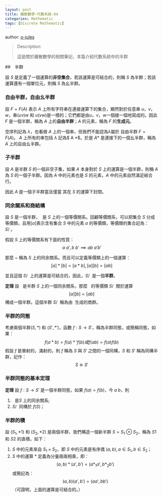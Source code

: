 ```yaml
---
layout: post
title: 離散數學-代數系統-04
categories: Mathematic
tags: [Discrete Mathematic]
---
```


author: [o-jules](https://github.com/o-jules)

> Description:
>
> 這是關於離散數學的相關筆記，本篇介紹代數系統中的半群	

<!-- more -->

##　半群

設 $S$ 是定義了一個運算的**非空集合**，若該運算是可結合的，則稱 $S$ 為半群；若該運算還有一個單位元，則稱 $S$ 為幺半群。

### 自由半群，自由幺半群

設 $F = F(A)$ 表示 $A$ 上所有字符串在連接運算下的集合，顯然對於任意串 $u，v，w$，串$(uv)w$ 和 $u(vw)$是一樣的；它們都是由$u，v，w$一個接一個地寫成的。因此 $F$ 是一個半群，稱為 $A$ 上的**自由半群**；$A$ 的元素，稱為 $F$ 的**生成元**。

空序列記為 $\lambda$，也看做 $A$ 上的一個串，但我們不能認為$\lambda$屬於 自由半群 $F = F(A)$。
$A$ 上所有的串包括 $\lambda$ 記為$ A *$。於是 $A *$ 是連接下的一個幺半群，稱為 $A$ 上的自由幺半群。

### 子半群

設 $A$ 是半群 $S$ 的一個非空子集，如果 $A$ 本身對於 $S$ 上的運算是一個半群，則稱 $A$ 為 $S$ 的一個子半群。因為 $A$ 中的元素也是 $S$ 的元素，$A$ 中的元素自然滿足結合行。

因此 $A$ 是一個子半群當且僅當 其在 $S$ 的運算下封閉。

### 同余關系和商結構

設 $S$ 是一個半群，$~$ 是 $S$ 上的一個等價關系。回顧等價關系，可以把集合 $S$ 分成等價類，且用$[a]$表示含有集合 $S$ 中的元素 $a$ 的等價類，等價類的集合記為：$S/~$。

假設 $S$ 上的等價關系有下面的性質：
$$
a ~ a', b ~ b' \implies ab ~ a'b'
$$

那麼 ~ 稱為 $S$ 上的同余關系。而且可以定義等價類上的一個運算：
$$
[a] * [b] = [a * b], [a] [b] = [ab]
$$

並且這個 $S/~$ 上的運算是可結合的，因此，$S/~$ 是一個**半群**。

**定理** 設  $~$ 是半群 $S$ 上的一個同余關系，那麼 $~$ 的等價類 $S/~$ 關於運算
$$
[a] [b] = [ab]
$$
構成一個半群。這個半群 $S/~$ 稱為由 $~$生成的商群。

### 半群的同態

考慮兩個半群$(S, *)$ 和 $(S', *')$，函數 $f: S\to S'$，稱為半群同態，或簡稱同態，如果：
$$
f(a * b) = f(a) *' f(b) 或 f(ab) = f(a)f(b)
$$
假設 $f$ 是單射的，滿射的，則 $f$ 稱為 $S$ 與 $S'$ 之間的一個同構，$S$ 和 $S'$ 稱為同構半群，記作：
$$
S\cong S'
$$

### 半群同態的基本定理

**定理** 設 $f: S\to S'$ 是一個半群同態，如果 $f(a) = f(b)$，今 $a ~ b$，則

1. $~$ 是$S$ 上的同余關系; 
2. $S/~$ 同構於 $f(S)$；

### 半群的積

設 $(S_1, *1)$ 和 $(S_2, *2)$ 是兩個半群，我們構造一個新半群 $S = S_1 \otimes S_2$，稱為 $S1$ 和 $S2$ 的直積，如下：

1. $S$ 中的元素來自 $S_1\times S_2$，即 $S$ 中的元素是有序偶 $(a,b), a\in S_1, b\in S_2$；
2. $S$ 中的運算 $*$ 定義為分量兩兩相乘，即：
$$
(a, b) * (a', b') = (a *_1 a', b *_2 b')
$$
或簡記為：
$$
(a, b)(a', b') = (aa', bb')
$$
（可證明，上面的運算是可結合的。）
